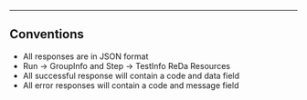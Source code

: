 ***
## Conventions
* All responses are in JSON format
* Run -> GroupInfo and Step -> TestInfo ReDa Resources
* All successful response will contain a code and data field 
* All error responses will contain a code and message field 
